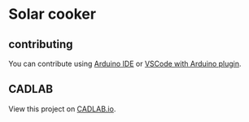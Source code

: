 # Solar cooker

## contributing
You can contribute using [Arduino IDE](https://www.arduino.cc/en/software) or [VSCode with Arduino plugin](https://marketplace.visualstudio.com/items?itemName=vsciot-vscode.vscode-arduino).

## CADLAB
View this project on [CADLAB.io](https://cadlab.io/project/26616). 
